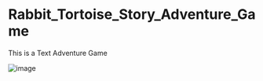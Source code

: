 # Rabbit_Tortoise_Story_Adventure_Game
This is a Text Adventure Game

![image](https://user-images.githubusercontent.com/29932763/122659908-7d9a9580-d14a-11eb-9616-74c57ff13028.png)

